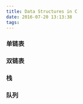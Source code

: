 ```yaml
---
title: Data Structures in C
date: 2016-07-20 13:13:38
tags:
---
```


### 单链表

### 双链表

### 栈

### 队列

